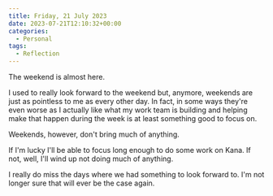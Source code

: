 ```yaml
---
title: Friday, 21 July 2023
date: 2023-07-21T12:10:32+00:00
categories:
  - Personal
tags:
  - Reflection
---
```


The weekend is almost here.

I used to really look forward to the weekend but, anymore, weekends are just as pointless to me as every other day. In fact, in some ways they're even worse as I actually like what my work team is building and helping make that happen during the week is at least something good to focus on.

Weekends, however, don't bring much of anything.

If I'm lucky I'll be able to focus long enough to do some work on Kana. If not, well, I'll wind up not doing much of anything.

I really do miss the days where we had something to look forward to. I'm not longer sure that will ever be the case again.
